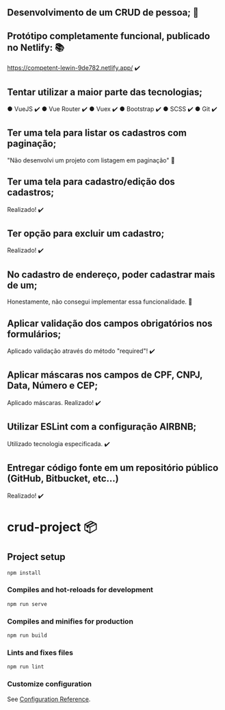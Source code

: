 ## Desenvolvimento de um CRUD de pessoa; 🎉
## Protótipo completamente funcional, publicado no Netlify: 📚

https://competent-lewin-9de782.netlify.app/ ✔️

## Tentar utilizar a maior parte das tecnologias;

● VueJS ✔️
● Vue Router ✔️
● Vuex ✔️
● Bootstrap ✔️ 
● SCSS ✔️ 
● Git ✔️

## Ter uma tela para listar os cadastros com paginação;

"Não desenvolvi um projeto com listagem em paginação" 🚧

## Ter uma tela para cadastro/edição dos cadastros;

Realizado! ✔️

## Ter opção para excluir um cadastro;

Realizado! ✔️

## No cadastro de endereço, poder cadastrar mais de um;

Honestamente, não consegui implementar essa funcionalidade. 🚨

## Aplicar validação dos campos obrigatórios nos formulários;

Aplicado validação através do método "required"! ✔️

## Aplicar máscaras nos campos de CPF, CNPJ, Data, Número e CEP;

Aplicado máscaras. Realizado! ✔️

## Utilizar ESLint com a configuração AIRBNB;

Utilizado tecnologia especificada. ✔️

## Entregar código fonte em um repositório público (GitHub, Bitbucket, etc...)

Realizado! ✔️

# crud-project 📦

## Project setup
```
npm install 
```

### Compiles and hot-reloads for development
```
npm run serve 
```

### Compiles and minifies for production
```
npm run build 
```

### Lints and fixes files
```
npm run lint 
```

### Customize configuration
See [Configuration Reference](https://cli.vuejs.org/config/).
